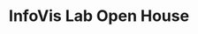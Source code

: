 ---
dateStart: 2005-10-03
dateEnd: 2005-10-03
title: "InfoVis Lab Open House"
venue: "Lilly Library, Indiana University"
organizer:
credit:
city: Bloomington
state: IN
country: USA
pdfLink: 20051003-infovis-open-house.pdf
venueImages:
---